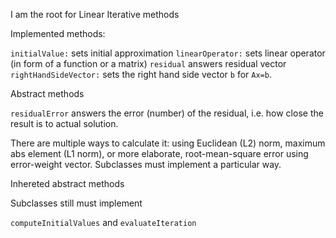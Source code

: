 I am the root for Linear Iterative methods

Implemented methods:

`initialValue:` sets initial approximation
`linearOperator:` sets  linear operator (in form of a function or a matrix)
`residual` answers residual vector
`rightHandSideVector:` sets the right hand side vector `b` for `Ax=b`.

Abstract methods

`residualError` answers the error (number) of the residual, i.e. how close the result is to actual solution.

There are multiple ways to calculate it: using Euclidean (L2) norm, maximum abs element (L1 norm), or more
elaborate, root-mean-square error using error-weight vector. Subclasses must implement a particular way.

Inhereted abstract methods

Subclasses still must implement

`computeInitialValues` and `evaluateIteration`
